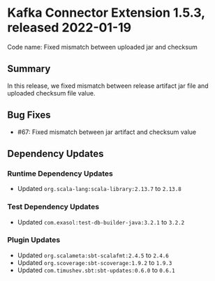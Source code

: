 # Kafka Connector Extension 1.5.3, released 2022-01-19

Code name: Fixed mismatch between uploaded jar and checksum

## Summary

In this release, we fixed mismatch between release artifact jar file and uploaded checksum file value.

## Bug Fixes

* #67: Fixed mismatch between jar artifact and checksum value

## Dependency Updates

### Runtime Dependency Updates

* Updated `org.scala-lang:scala-library:2.13.7` to `2.13.8`

### Test Dependency Updates

* Updated `com.exasol:test-db-builder-java:3.2.1` to `3.2.2`

### Plugin Updates

* Updated `org.scalameta:sbt-scalafmt:2.4.5` to `2.4.6`
* Updated `org.scoverage:sbt-scoverage:1.9.2` to `1.9.3`
* Updated `com.timushev.sbt:sbt-updates:0.6.0` to `0.6.1`
